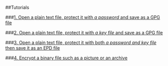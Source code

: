 <style type="text/css">
h2
{
    text-align: center;
}
</style>
##Tutorials

###[1. Open a plain text file, protect it with *a password* and save as a GPG file](open_plain_text_protect_with_password/password_protection.htm)

###[2. Open a plain text file, protect it with *a key file* and save as a GPG file](open_plain_text_protect_with_key_file/key_file_protection.htm)

###[3. Open a plain text file, protect it with both *a password and key file* then save it as an EPD file](open_plain_text_protect_with_key_and_password/double_protection.htm)

###[4. Encrypt a binary file such as a picture or an archive](encrypt_binary_file/binary_file.htm)
